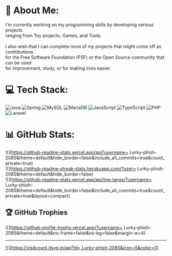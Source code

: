 # 💫 About Me:
I'm currently working on my programming skills by developing various projects<br>ranging from Toy projects, Games, and Tools.<br><br>I also wish that I can complete most of my projects that might come off as contributions<br>for the Free Software Foundation (FSF) or the Open Source community that can be used<br>for improvement, study, or for making lives easier.


# 💻 Tech Stack:
![Java](https://img.shields.io/badge/java-%23ED8B00.svg?style=for-the-badge&logo=openjdk&logoColor=white) ![Spring](https://img.shields.io/badge/spring-%236DB33F.svg?style=for-the-badge&logo=spring&logoColor=white) ![MySQL](https://img.shields.io/badge/mysql-4479A1.svg?style=for-the-badge&logo=mysql&logoColor=white) ![MariaDB](https://img.shields.io/badge/MariaDB-003545?style=for-the-badge&logo=mariadb&logoColor=white) ![JavaScript](https://img.shields.io/badge/javascript-%23323330.svg?style=for-the-badge&logo=javascript&logoColor=%23F7DF1E) ![TypeScript](https://img.shields.io/badge/typescript-%23007ACC.svg?style=for-the-badge&logo=typescript&logoColor=white) ![PHP](https://img.shields.io/badge/php-%23777BB4.svg?style=for-the-badge&logo=php&logoColor=white) ![Laravel](https://img.shields.io/badge/laravel-%23FF2D20.svg?style=for-the-badge&logo=laravel&logoColor=white)
# 📊 GitHub Stats:
![](https://github-readme-stats.vercel.app/api?username= Lurky-phish-2085&theme=default&hide_border=false&include_all_commits=true&count_private=true)<br/>
![](https://github-readme-streak-stats.herokuapp.com/?user= Lurky-phish-2085&theme=default&hide_border=false)<br/>
![](https://github-readme-stats.vercel.app/api/top-langs/?username= Lurky-phish-2085&theme=default&hide_border=false&include_all_commits=true&count_private=true&layout=compact)

## 🏆 GitHub Trophies
![](https://github-profile-trophy.vercel.app/?username= Lurky-phish-2085&theme=default&no-frame=false&no-bg=false&margin-w=4)

---
[![](https://visitcount.itsvg.in/api?id= Lurky-phish-2085&icon=5&color=0)](https://visitcount.itsvg.in)

<!-- Proudly created with GPRM ( https://gprm.itsvg.in ) -->
